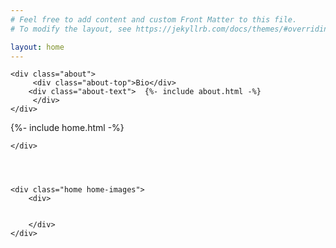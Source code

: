 ```yaml
---
# Feel free to add content and custom Front Matter to this file.
# To modify the layout, see https://jekyllrb.com/docs/themes/#overriding-theme-defaults

layout: home
---
```

<div class="home-wrapper">
    <div class="home home-text">
      
    <div class="about">
         <div class="about-top">Bio</div>
        <div class="about-text">  {%- include about.html -%}
         </div>
    </div>

   <div class="work">
   {%- include home.html -%}
</div>
            
    </div>




    <div class="home home-images">
        <div>

      
        </div>
    </div>
</div>



